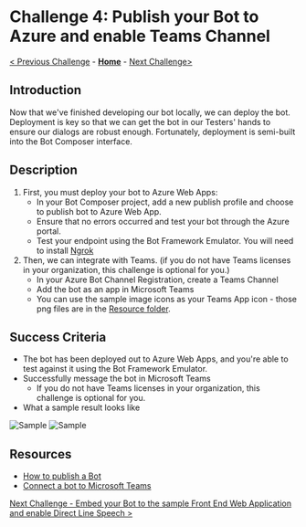 # Challenge 4: Publish your Bot to Azure and enable Teams Channel
[< Previous Challenge](./Challenge3-API.md) - **[Home](../README.md)** - [Next Challenge>](./Challenge5-FrontEnd.md)
## Introduction
Now that we've finished developing our bot locally, we can deploy the bot. Deployment is key so that we can get the bot in our Testers' hands to ensure our dialogs are robust enough. Fortunately, deployment is semi-built into the Bot Composer interface.

## Description
1. First, you must deploy your bot to Azure Web Apps:
     - In your Bot Composer project, add a new publish profile and choose to publish bot to Azure Web App.
     - Ensure that no errors occurred and test your bot through the Azure portal.
     - Test your endpoint using the Bot Framework Emulator. You will need to install [Ngrok](https://ngrok.com/)
2. Then, we can integrate with Teams. (if you do not have Teams licenses in your organization, this challenge is optional for you.)
     - In your Azure Bot Channel Registration, create a Teams Channel
     - Add the bot as an app in Microsoft Teams
     - You can use the sample image icons as your Teams App icon - those png files are in the [Resource folder](./Resources/).

## Success Criteria
* The bot has been deployed out to Azure Web Apps, and you're able to test against it using the Bot Framework Emulator.
* Successfully message the bot in Microsoft Teams
     * If you do not have Teams licenses in your organization, this challenge is optional for you.
* What a sample result looks like

![Sample](./Images/Ch4-1.JPG)
![Sample](./Images/Ch4-2.JPG)



## Resources
* [How to publish a Bot](https://docs.microsoft.com/en-us/composer/how-to-publish-bot)
* [Connect a bot to Microsoft Teams](https://docs.microsoft.com/en-us/azure/bot-service/channel-connect-teams?view=azure-bot-service-4.0)

[Next Challenge - Embed your Bot to the sample Front End Web Application and enable Direct Line Speech  >](./Challenge5-FrontEnd.md)